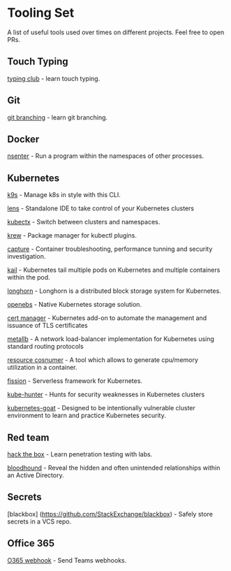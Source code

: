 # Tooling Set
A list of useful tools used over times on different projects. Feel free to open PRs.

## Touch Typing
[typing club](https://www.typingclub.com/) - learn touch typing.

## Git
[git branching](https://learngitbranching.js.org/) - learn git branching.

## Docker
[nsenter](http://man7.org/linux/man-pages/man1/nsenter.1.html) - Run a program within the namespaces of other processes.

## Kubernetes
[k9s](https://github.com/derailed/k9s) - Manage k8s in style with this CLI.

[lens](https://github.com/lensapp/lens) - Standalone IDE to take control of your Kubernetes clusters

[kubectx](https://github.com/ahmetb/kubectx) - Switch between clusters and namespaces.

[krew](https://github.com/kubernetes-sigs/krew) - Package manager for kubectl plugins.

[capture](https://github.com/sysdiglabs/kubectl-capture) - Container troubleshooting, performance tunning and security investigation.

[kail](https://github.com/boz/kail) - Kubernetes tail multiple pods on Kubernetes and multiple containers within the pod.

[longhorn](https://github.com/longhorn/longhorn) - Longhorn is a distributed block storage system for Kubernetes.

[openebs](https://github.com/openebs/openebs) - Native Kubernetes storage solution.

[cert manager](https://github.com/jetstack/cert-manager) - Kubernetes add-on to automate the management and issuance of TLS certificates

[metallb](https://github.com/metallb/metallb) - A network load-balancer implementation for Kubernetes using standard routing protocols

[resource cosnumer](https://github.com/kubernetes/kubernetes/tree/master/test/images/resource-consumer) - A tool which allows to generate cpu/memory utilization in a container.

[fission](https://github.com/fission/fission) - Serverless framework for Kubernetes.

[kube-hunter](https://github.com/aquasecurity/kube-hunter) - Hunts for security weaknesses in Kubernetes clusters

[kubernetes-goat](https://github.com/madhuakula/kubernetes-goat) - Designed to be intentionally vulnerable cluster environment to learn and practice Kubernetes security.

## Red team
[hack the box](https://www.hackthebox.eu/) - Learn penetration testing with labs.

[bloodhound](https://github.com/BloodHoundAD/BloodHound) - Reveal the hidden and often unintended relationships within an Active Directory.

## Secrets
[blackbox] (https://github.com/StackExchange/blackbox) - Safely store secrets in a VCS repo.

## Office 365
[O365 webhook](https://docs.microsoft.com/en-us/microsoftteams/platform/webhooks-and-connectors/how-to/connectors-using) - Send Teams webhooks.

